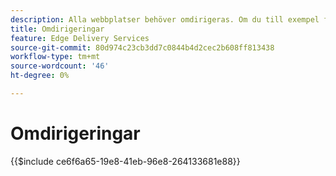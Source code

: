 ```yaml
---
description: Alla webbplatser behöver omdirigeras. Om du till exempel flyttar eller tar bort innehåll vill du att användarna fortfarande ska kunna hitta det eller det näst bästa. Mer information om hur du tar bort innehåll finns i dokumentredigering och publicering av innehåll.
title: Omdirigeringar
feature: Edge Delivery Services
source-git-commit: 80d974c23cb3dd7c0844b4d2cec2b608ff813438
workflow-type: tm+mt
source-wordcount: '46'
ht-degree: 0%

---
```


# Omdirigeringar

{{$include ce6f6a65-19e8-41eb-96e8-264133681e88}}
